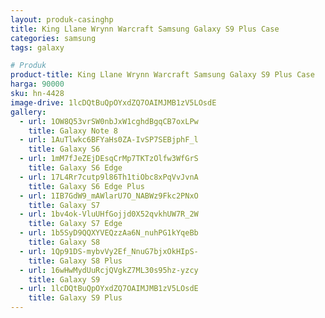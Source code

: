 ```yaml
---
layout: produk-casinghp
title: King Llane Wrynn Warcraft Samsung Galaxy S9 Plus Case
categories: samsung
tags: galaxy

# Produk
product-title: King Llane Wrynn Warcraft Samsung Galaxy S9 Plus Case
harga: 90000
sku: hn-4428
image-drive: 1lcDQtBuQpOYxdZQ7OAIMJMB1zV5LOsdE
gallery:
  - url: 1OW8Q53vrSW0nbJxW1cghdBgqCB7oxLPw
    title: Galaxy Note 8
  - url: 1AuTlwkc6BFYaHs0ZA-IvSP7SEBjphF_l
    title: Galaxy S6
  - url: 1mM7fJeZEjDEsqCrMp7TKTzOlfw3WfGrS
    title: Galaxy S6 Edge
  - url: 17L4Rr7cutp9l86Th1tiObc8xPqVvJvnA
    title: Galaxy S6 Edge Plus
  - url: 1IB7GdW9_mAWlarU7O_NABWz9Fkc2PNxO
    title: Galaxy S7
  - url: 1bv4ok-VluUHfGojjd0X52qvkhUW7R_2W
    title: Galaxy S7 Edge
  - url: 1b5SyD9QQXYVEQzzAa6N_nuhPG1kYqeBb
    title: Galaxy S8
  - url: 1Qp91DS-mybvVy2Ef_NnuG7bjxOkHIpS-
    title: Galaxy S8 Plus
  - url: 16wHwMydUuRcjQVgkZ7ML30s95hz-yzcy
    title: Galaxy S9
  - url: 1lcDQtBuQpOYxdZQ7OAIMJMB1zV5LOsdE
    title: Galaxy S9 Plus
---
```

